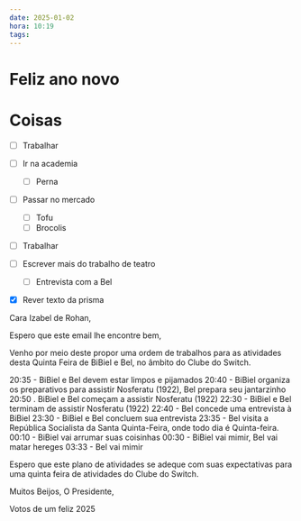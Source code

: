 ```yaml
---
date: 2025-01-02
hora: 10:19
tags:
---
```




# Feliz ano novo

# Coisas
- [ ] Trabalhar
- [ ] Ir na academia
	- [ ] Perna
- [ ] Passar no mercado 
	- [ ] Tofu
	- [ ] Brocolis
- [ ] Trabalhar
- [ ] Escrever mais do trabalho de teatro
	- [ ] Entrevista com a Bel
- [x] Rever texto da prisma


Cara Izabel de Rohan,

Espero que este email lhe encontre bem,

Venho por meio deste propor uma ordem de trabalhos para as atividades desta Quinta Feira de BiBiel e Bel, no âmbito do Clube do Switch. 

20:35 - BiBiel e Bel devem estar limpos e pijamados
20:40 - BiBiel organiza os preparativos para assistir Nosferatu (1922), Bel prepara seu jantarzinho 
20:50 . BiBiel e Bel começam a assistir Nosferatu (1922)
22:30 - BiBiel e Bel terminam de assistir Nosferatu (1922)
22:40 - Bel concede uma entrevista à BiBiel
23:30 - BiBiel e Bel concluem sua entrevista
23:35 - Bel visita a República Socialista da Santa Quinta-Feira, onde todo dia é Quinta-feira.
00:10 - BiBiel vai arrumar suas coisinhas
00:30 - BiBiel vai mimir, Bel vai matar hereges
03:33 - Bel vai mimir

Espero que este plano de atividades se adeque com suas expectativas para uma quinta feira de atividades do Clube do Switch. 

Muitos Beijos,
O Presidente,

Votos de um feliz 2025


